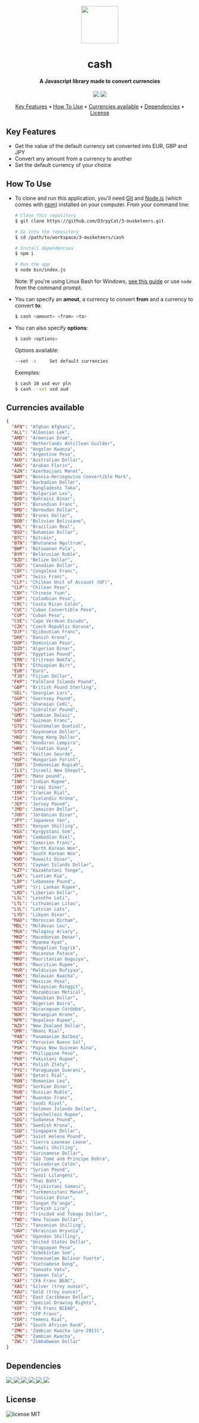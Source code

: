 <p align="center">
  <img src="resources/money.png" style="height:100px"/>
</p>
<h1 style="text-align: center;">cash</h1>
<h4 style="text-align: center;">A Javascript library made to convert currencies</h4>

<p align="center">
  <img src="https://forthebadge.com/images/badges/built-by-developers.svg"/>
  <img src="https://forthebadge.com/images/badges/60-percent-of-the-time-works-every-time.svg"/>
</p>

<p align="center">
  <a href="#key-features">Key Features</a> •
  <a href="#how-to-use">How To Use</a> •
  <a href="#currencies-available">Currencies available</a> •
  <a href="#dependencies">Dependencies</a> •
  <a href="#license">License</a>
</p>

## Key Features
* Get the value of the default currency set converted into EUR, GBP and JPY
* Convert any amount from a currency to another
* Set the default currency of your choice

## How To Use
* To clone and run this application, you'll need [Git](https://git-scm.com) and [Node.js](https://nodejs.org/en/download/) (which comes with [npm](http://npmjs.com)) installed on your computer. From your command line:
   ```bash
   # Clone this repository
   $ git clone https://github.com/D3rpyCat/3-musketeers.git

   # Go into the repository
   $ cd /path/to/workspace/3-musketeers/cash

   # Install dependencies
   $ npm i

   # Run the app
   $ node bin/index.js
   ```

   Note: If you're using Linux Bash for Windows, [see this guide](https://www.howtogeek.com/261575/how-to-run-graphical-linux-desktop-applications-from-windows-10s-bash-shell/) or use `node` from the command prompt.
* You can specify an **amout**, a currency to convert **from** and a currency to convert **to**:
  ```bash
  $ cash <amount> <from> <to>
  ```
* You can also specify **options**:
   ```bash
   $ cash <options>
   ```
   Options available: 
   ```bash
   --set -s     Set default currencies
   ```
   Exemples:
   ```bash
   $ cash 10 usd eur pln
   $ cash --set usd aud
   ```

## Currencies available
```json
{
  "AFN": "Afghan Afghani",
  "ALL": "Albanian Lek",
  "AMD": "Armenian Dram",
  "ANG": "Netherlands Antillean Guilder",
  "AOA": "Angolan Kwanza",
  "ARS": "Argentine Peso",
  "AUD": "Australian Dollar",
  "AWG": "Aruban Florin",
  "AZN": "Azerbaijani Manat",
  "BAM": "Bosnia-Herzegovina Convertible Mark",
  "BBD": "Barbadian Dollar",
  "BDT": "Bangladeshi Taka",
  "BGN": "Bulgarian Lev",
  "BHD": "Bahraini Dinar",
  "BIF": "Burundian Franc",
  "BMD": "Bermudan Dollar",
  "BND": "Brunei Dollar",
  "BOB": "Bolivian Boliviano",
  "BRL": "Brazilian Real",
  "BSD": "Bahamian Dollar",
  "BTC": "Bitcoin",
  "BTN": "Bhutanese Ngultrum",
  "BWP": "Botswanan Pula",
  "BYR": "Belarusian Ruble",
  "BZD": "Belize Dollar",
  "CAD": "Canadian Dollar",
  "CDF": "Congolese Franc",
  "CHF": "Swiss Franc",
  "CLF": "Chilean Unit of Account (UF)",
  "CLP": "Chilean Peso",
  "CNY": "Chinese Yuan",
  "COP": "Colombian Peso",
  "CRC": "Costa Rican Colón",
  "CUC": "Cuban Convertible Peso",
  "CUP": "Cuban Peso",
  "CVE": "Cape Verdean Escudo",
  "CZK": "Czech Republic Koruna",
  "DJF": "Djiboutian Franc",
  "DKK": "Danish Krone",
  "DOP": "Dominican Peso",
  "DZD": "Algerian Dinar",
  "EGP": "Egyptian Pound",
  "ERN": "Eritrean Nakfa",
  "ETB": "Ethiopian Birr",
  "EUR": "Euro",
  "FJD": "Fijian Dollar",
  "FKP": "Falkland Islands Pound",
  "GBP": "British Pound Sterling",
  "GEL": "Georgian Lari",
  "GGP": "Guernsey Pound",
  "GHS": "Ghanaian Cedi",
  "GIP": "Gibraltar Pound",
  "GMD": "Gambian Dalasi",
  "GNF": "Guinean Franc",
  "GTQ": "Guatemalan Quetzal",
  "GYD": "Guyanaese Dollar",
  "HKD": "Hong Kong Dollar",
  "HNL": "Honduran Lempira",
  "HRK": "Croatian Kuna",
  "HTG": "Haitian Gourde",
  "HUF": "Hungarian Forint",
  "IDR": "Indonesian Rupiah",
  "ILS": "Israeli New Sheqel",
  "IMP": "Manx pound",
  "INR": "Indian Rupee",
  "IQD": "Iraqi Dinar",
  "IRR": "Iranian Rial",
  "ISK": "Icelandic Króna",
  "JEP": "Jersey Pound",
  "JMD": "Jamaican Dollar",
  "JOD": "Jordanian Dinar",
  "JPY": "Japanese Yen",
  "KES": "Kenyan Shilling",
  "KGS": "Kyrgystani Som",
  "KHR": "Cambodian Riel",
  "KMF": "Comorian Franc",
  "KPW": "North Korean Won",
  "KRW": "South Korean Won",
  "KWD": "Kuwaiti Dinar",
  "KYD": "Cayman Islands Dollar",
  "KZT": "Kazakhstani Tenge",
  "LAK": "Laotian Kip",
  "LBP": "Lebanese Pound",
  "LKR": "Sri Lankan Rupee",
  "LRD": "Liberian Dollar",
  "LSL": "Lesotho Loti",
  "LTL": "Lithuanian Litas",
  "LVL": "Latvian Lats",
  "LYD": "Libyan Dinar",
  "MAD": "Moroccan Dirham",
  "MDL": "Moldovan Leu",
  "MGA": "Malagasy Ariary",
  "MKD": "Macedonian Denar",
  "MMK": "Myanma Kyat",
  "MNT": "Mongolian Tugrik",
  "MOP": "Macanese Pataca",
  "MRO": "Mauritanian Ouguiya",
  "MUR": "Mauritian Rupee",
  "MVR": "Maldivian Rufiyaa",
  "MWK": "Malawian Kwacha",
  "MXN": "Mexican Peso",
  "MYR": "Malaysian Ringgit",
  "MZN": "Mozambican Metical",
  "NAD": "Namibian Dollar",
  "NGN": "Nigerian Naira",
  "NIO": "Nicaraguan Córdoba",
  "NOK": "Norwegian Krone",
  "NPR": "Nepalese Rupee",
  "NZD": "New Zealand Dollar",
  "OMR": "Omani Rial",
  "PAB": "Panamanian Balboa",
  "PEN": "Peruvian Nuevo Sol",
  "PGK": "Papua New Guinean Kina",
  "PHP": "Philippine Peso",
  "PKR": "Pakistani Rupee",
  "PLN": "Polish Zloty",
  "PYG": "Paraguayan Guarani",
  "QAR": "Qatari Rial",
  "RON": "Romanian Leu",
  "RSD": "Serbian Dinar",
  "RUB": "Russian Ruble",
  "RWF": "Rwandan Franc",
  "SAR": "Saudi Riyal",
  "SBD": "Solomon Islands Dollar",
  "SCR": "Seychellois Rupee",
  "SDG": "Sudanese Pound",
  "SEK": "Swedish Krona",
  "SGD": "Singapore Dollar",
  "SHP": "Saint Helena Pound",
  "SLL": "Sierra Leonean Leone",
  "SOS": "Somali Shilling",
  "SRD": "Surinamese Dollar",
  "STD": "São Tomé and Príncipe Dobra",
  "SVC": "Salvadoran Colón",
  "SYP": "Syrian Pound",
  "SZL": "Swazi Lilangeni",
  "THB": "Thai Baht",
  "TJS": "Tajikistani Somoni",
  "TMT": "Turkmenistani Manat",
  "TND": "Tunisian Dinar",
  "TOP": "Tongan Paʻanga",
  "TRY": "Turkish Lira",
  "TTD": "Trinidad and Tobago Dollar",
  "TWD": "New Taiwan Dollar",
  "TZS": "Tanzanian Shilling",
  "UAH": "Ukrainian Hryvnia",
  "UGX": "Ugandan Shilling",
  "USD": "United States Dollar",
  "UYU": "Uruguayan Peso",
  "UZS": "Uzbekistan Som",
  "VEF": "Venezuelan Bolívar Fuerte",
  "VND": "Vietnamese Dong",
  "VUV": "Vanuatu Vatu",
  "WST": "Samoan Tala",
  "XAF": "CFA Franc BEAC",
  "XAG": "Silver (troy ounce)",
  "XAU": "Gold (troy ounce)",
  "XCD": "East Caribbean Dollar",
  "XDR": "Special Drawing Rights",
  "XOF": "CFA Franc BCEAO",
  "XPF": "CFP Franc",
  "YER": "Yemeni Rial",
  "ZAR": "South African Rand",
  "ZMK": "Zambian Kwacha (pre-2013)",
  "ZMW": "Zambian Kwacha",
  "ZWL": "Zimbabwean Dollar"
}
```

## Dependencies
<a href="https://www.npmjs.com/package/chalk">
    <img src="https://img.shields.io/badge/Chalk-2.4.1-FF140D.svg">
</a>
<a href="https://www.npmjs.com/package/conf">
    <img src="https://img.shields.io/badge/Conf-2.1.0-E80C64.svg">
</a>
<a href="https://www.npmjs.com/package/got">
    <img src="https://img.shields.io/badge/Got-9.4.0-FF00E6.svg">
</a>
<a href="https://www.npmjs.com/package/meow">
    <img src="https://img.shields.io/badge/Meow-5.0.0-B80CE8.svg">
</a>
<a href="https://www.npmjs.com/package/money">
    <img src="https://img.shields.io/badge/Money-0.2.0-880DFF.svg">
</a>
<a href="https://www.npmjs.com/package/Ora">
    <img src="https://img.shields.io/badge/Ora-3.0.0-0E0DFF.svg">
</a>

## License
![license MIT](https://img.shields.io/npm/l/cash.svg?style=flat)